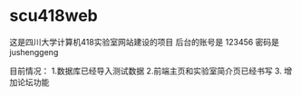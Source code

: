 # scu418web
这是四川大学计算机418实验室网站建设的项目
后台的账号是 123456 
密码是 jushenggeng

目前情况：
1.数据库已经导入测试数据
2.前端主页和实验室简介页已经书写
3. 增加论坛功能
